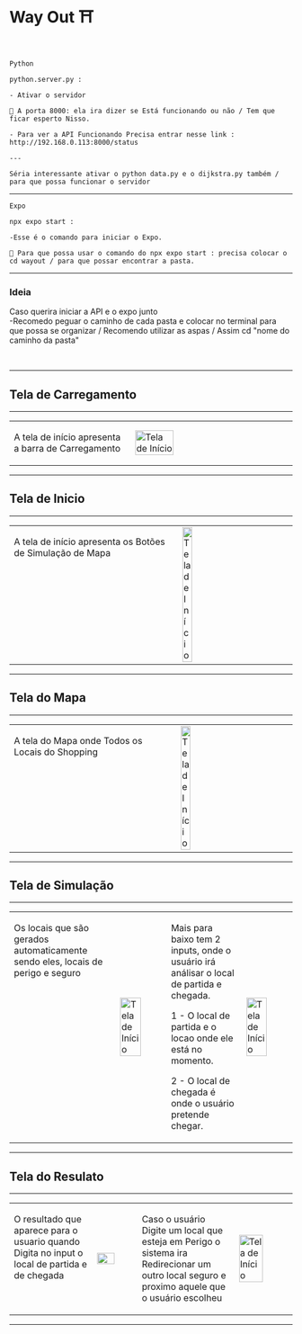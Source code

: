 
<h1>Way Out ⛩️</h1>

</br>

```
Python

python.server.py :

- Ativar o servidor

🚨 A porta 8000: ela ira dizer se Está funcionando ou não / Tem que ficar esperto Nisso.

- Para ver a API Funcionando Precisa entrar nesse link : http://192.168.0.113:8000/status

---

Séria interessante ativar o python data.py e o dijkstra.py também / para que possa funcionar o servidor

```

---

```
Expo

npx expo start :

-Esse é o comando para iniciar o Expo.

🚨 Para que possa usar o comando do npx expo start : precisa colocar o cd wayout / para que possar encontrar a pasta.

```

---

<h3> Ideia </h3>

<p> Caso querira iniciar a API e o expo junto 
</br>
-Recomedo peguar o caminho de cada pasta e colocar no terminal para que possa se organizar / Recomendo utilizar as aspas / Assim cd "nome do caminho da pasta"
</p>

</br>


---

<h2 aling= "center"> Tela de Carregamento </h2>

---


<table>
  <tr>
    <td style="width: 30%; vertical-align: top;">
      <p>A tela de início apresenta a barra de Carregamento</p>
    </td>
    <td style="width: 40%;">
      <img src="https://private-user-images.githubusercontent.com/131923066/440155741-c0c864fd-c093-4f6a-a41a-1972315a21af.jpg?jwt=eyJhbGciOiJIUzI1NiIsInR5cCI6IkpXVCJ9.eyJpc3MiOiJnaXRodWIuY29tIiwiYXVkIjoicmF3LmdpdGh1YnVzZXJjb250ZW50LmNvbSIsImtleSI6ImtleTUiLCJleHAiOjE3NDc3NzMzNzksIm5iZiI6MTc0Nzc3MzA3OSwicGF0aCI6Ii8xMzE5MjMwNjYvNDQwMTU1NzQxLWMwYzg2NGZkLWMwOTMtNGY2YS1hNDFhLTE5NzIzMTVhMjFhZi5qcGc_WC1BbXotQWxnb3JpdGhtPUFXUzQtSE1BQy1TSEEyNTYmWC1BbXotQ3JlZGVudGlhbD1BS0lBVkNPRFlMU0E1M1BRSzRaQSUyRjIwMjUwNTIwJTJGdXMtZWFzdC0xJTJGczMlMkZhd3M0X3JlcXVlc3QmWC1BbXotRGF0ZT0yMDI1MDUyMFQyMDMxMTlaJlgtQW16LUV4cGlyZXM9MzAwJlgtQW16LVNpZ25hdHVyZT0xMTUwN2M3NTUyMjFjOThjZTNmZTAzNjczZGNjMDNjM2RlMTM0OTg0MTRkMjk3NDk3YjBmMWNlZmQxZTRlNGQ3JlgtQW16LVNpZ25lZEhlYWRlcnM9aG9zdCJ9.reSXZ-6oz_P0PM-Xpq_SzNzuzFZ-qKVwTKO7hQDhtw0" alt="Tela de Início" width="50%">
    </td>
  </tr>
</table>

---


<h2 aling= "center"> Tela de Inicio </h2>

---


<table>
  <tr>
    <td style="width: 10%; vertical-align: top;">
      <p>A tela de início apresenta os Botões de Simulação de Mapa</p>
    </td>
    <td style="width: 7%;">
      <img src="https://github.com/user-attachments/assets/d2adea84-777f-4735-bd46-413a48829fbc" alt="Tela de Início" width="30%" >
    </td>
  </tr>
</table>


---


<h2 aling= "center"> Tela do Mapa </h2>

---


<table>
  <tr>
    <td style="width: 10%; vertical-align: top;">
      <p>A tela do Mapa onde Todos os Locais do Shopping</p>
    </td>
    <td style="width: 7%;">
      <img src="https://private-user-images.githubusercontent.com/131923066/446317070-fa72a5f3-bffa-4dbc-91d2-163ddc7694a1.jpg?jwt=eyJhbGciOiJIUzI1NiIsInR5cCI6IkpXVCJ9.eyJpc3MiOiJnaXRodWIuY29tIiwiYXVkIjoicmF3LmdpdGh1YnVzZXJjb250ZW50LmNvbSIsImtleSI6ImtleTUiLCJleHAiOjE3NDc4NzM4MjgsIm5iZiI6MTc0Nzg3MzUyOCwicGF0aCI6Ii8xMzE5MjMwNjYvNDQ2MzE3MDcwLWZhNzJhNWYzLWJmZmEtNGRiYy05MWQyLTE2M2RkYzc2OTRhMS5qcGc_WC1BbXotQWxnb3JpdGhtPUFXUzQtSE1BQy1TSEEyNTYmWC1BbXotQ3JlZGVudGlhbD1BS0lBVkNPRFlMU0E1M1BRSzRaQSUyRjIwMjUwNTIyJTJGdXMtZWFzdC0xJTJGczMlMkZhd3M0X3JlcXVlc3QmWC1BbXotRGF0ZT0yMDI1MDUyMlQwMDI1MjhaJlgtQW16LUV4cGlyZXM9MzAwJlgtQW16LVNpZ25hdHVyZT02NmZiOGFiMDA5NDQ1N2I5Y2I5NWZjYTEzNWRiZDEyNjExYjA4MTJhMTY1N2Y1MTFhYzU4ZWYzMWE0N2E2NWZkJlgtQW16LVNpZ25lZEhlYWRlcnM9aG9zdCJ9.-Qs6l0jP91q1bXKjxGBDYAMlpICrkVoDbe_LUUnRU2M" alt="Tela de Início" width="30%" >
    </td>
  </tr>
</table>

---


<h2 aling= "center"> Tela de Simulação </h2>

---


<table>
  <tr>
    <td style="width: 10%; vertical-align: top;">
      <p>Os locais que são gerados automaticamente sendo eles, locais de perigo e seguro</p>
    </td>
    <td style="width: 7%;">
      <img src="https://github.com/user-attachments/assets/e0a74198-4dd2-4790-9cf7-132931fe39c3" alt="Tela de Início" width="70%" >
    </td>
     <td style="width: 10%; vertical-align: top;">
      <p>Mais para baixo tem 2 inputs, onde o usuário irá análisar o local de partida e chegada.</p>
      <p> 1 - O local de partida e o locao onde ele está no momento.</p>
     <p> 2 - O local de chegada é onde o usuário pretende chegar.</p>
    </td>
    <td style="width: 7%;">
      <img src="https://github.com/user-attachments/assets/1456971d-c9dd-42fd-9f09-6a5eb1108f02" alt="Tela de Início" width="70%" >
    </td>
  </tr>
</table>

---


<h2 aling= "center"> Tela do Resulato </h2>

---


<table>
  <tr>
    <td style="width: 10%; vertical-align: top;">
      <p>O resultado que aparece para o usuario quando Digita no input o local de partida e de chegada</p>
    </td>
    <td style="width: 7%;">
      <img src="https://github.com/user-attachments/assets/7ba74a9e-92df-4509-8d7a-cc06831ab52e" width="70%" >
    </td>
         <td style="width: 10%; vertical-align: top;">
      <p>Caso o usuário Digite um local que esteja em Perigo o sistema ira Redirecionar um outro local seguro e proximo aquele que o usuário escolheu</p>
    </td>
    <td style="width: 7%;">
      <img src="https://github.com/user-attachments/assets/9dc270df-c537-4e6a-a38f-f57885dd21b7" alt="Tela de Início" width="70%" >
    </td>
  </tr>
</table>

---










